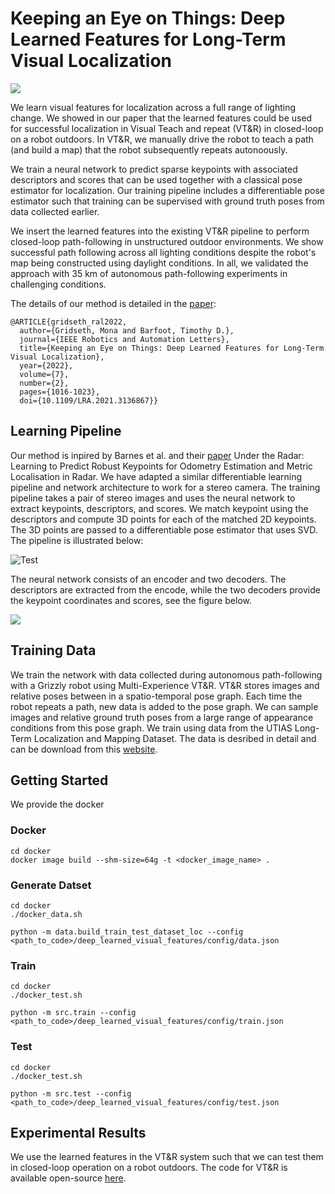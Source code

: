 # Keeping an Eye on Things: Deep Learned Features for Long-Term Visual Localization

![](https://github.com/utiasASRL/deep_learned_visual_features/blob/main/figures/overview.png?raw=true)

We learn visual features for localization across a full range of lighting change. We showed in our paper that the learned features could be used for successful localization in Visual Teach and repeat (VT&R) in closed-loop on a robot outdoors. In VT&R, we manually drive the robot to teach a path (and build a map) that the robot subsequently repeats autonoously.  

We train a neural network to predict sparse keypoints with associated descriptors and scores that can be used together with a classical pose estimator for localization. Our training pipeline includes a differentiable pose estimator such that training can be supervised with ground truth poses from data collected earlier. 

We insert the learned features into the existing VT&R pipeline to perform closed-loop path-following in unstructured outdoor environments. We show successful path following across all lighting conditions despite the robot's map being constructed using daylight conditions. In all, we validated the approach with 35 km of autonomous path-following experiments in challenging conditions.

The details of our method is detailed in the [paper](https://arxiv.org/abs/2109.04041):
```
@ARTICLE{gridseth_ral2022,
  author={Gridseth, Mona and Barfoot, Timothy D.},
  journal={IEEE Robotics and Automation Letters}, 
  title={Keeping an Eye on Things: Deep Learned Features for Long-Term Visual Localization}, 
  year={2022},
  volume={7},
  number={2},
  pages={1016-1023},
  doi={10.1109/LRA.2021.3136867}}
```

## Learning Pipeline

Our method is inpired by Barnes et al. and their [paper](https://arxiv.org/abs/2001.10789) Under the Radar: Learning to Predict Robust Keypoints for Odometry Estimation and Metric Localisation in Radar. We have adapted a similar differentiable learning pipeline and network architecture to work for a stereo camera. The training pipeline takes a pair of stereo images and uses the neural network to extract keypoints, descriptors, and scores. We match keypoint using the descriptors and compute 3D points for each of the matched 2D keypoints. The 3D points are passed to a differentiable pose estimator that uses SVD. The pipeline is illustrated below:

![Test](https://github.com/utiasASRL/deep_learned_visual_features/blob/main/figures/pipeline.png?raw=true)

The neural network consists of an encoder and two decoders. The descriptors are extracted from the encode, while the two decoders provide the keypoint coordinates and scores, see the figure below.

![](https://github.com/utiasASRL/deep_learned_visual_features/blob/main/figures/network.png?raw=true)

## Training Data

We train the network with data collected during autonomous path-following with a Grizzly robot using Multi-Experience VT&R. VT&R stores images and relative poses between in a spatio-temporal pose graph. Each time the robot repeats a path, new data is added to the pose graph. We can sample images and relative ground truth poses from a large range of appearance conditions from this pose graph. We train using data from the UTIAS Long-Term Localization and Mapping Dataset. The data is desribed in detail and can be download from this [website](http://asrl.utias.utoronto.ca/datasets/2020-vtr-dataset/). 

## Getting Started

We provide the docker 

### Docker

```
cd docker
docker image build --shm-size=64g -t <docker_image_name> .
```

### Generate Datset

```
cd docker
./docker_data.sh
```

```
python -m data.build_train_test_dataset_loc --config <path_to_code>/deep_learned_visual_features/config/data.json
```

### Train

```
cd docker
./docker_test.sh
```

```
python -m src.train --config <path_to_code>/deep_learned_visual_features/config/train.json
```

### Test

```
cd docker
./docker_test.sh
```

```
python -m src.test --config <path_to_code>/deep_learned_visual_features/config/test.json
```

## Experimental Results

We use the learned features in the VT&R system such that we can test them in closed-loop operation on a robot outdoors. The code for VT&R is available open-source [here](https://utiasasrl.github.io/). 



